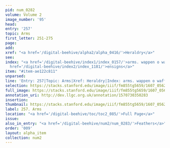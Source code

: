 ```yaml
---
pid: num_0282
volume: Volume 2
image_number: '95'
head:
entry: '257'
topic: Arms
first_letter: 251-275
page:
add:
xref: "<a href='/digital-beehive/alpha2/alpha_0416/'>Heraldry</a>"
see:
index: "<a href='/digital-beehive/index1/index_0157/'>arms. wappen o waffen</a>|<a
  href='/digital-beehive/index2/index_1181/'>ensigns</a>"
item: "#item-ae122c811"
unparsed:
line: 'Entry: 257|Topic: Arms|Xref: Heraldry|Index: arms. wappen o waffen|Index: ensigns|#item-ae122c811'
selection: https://stacks.stanford.edu/image/iiif/fm855tg5659/1607_0562/275,3765,3064,306/full/0/default.jpg
full_image: https://stacks.stanford.edu/image/iiif/fm855tg5659/1607_0562/full/full/0/default.jpg
annotation_uri: http://dev.llgc.org.uk/annotation/1570730350283
insertion:
thumbnail: https://stacks.stanford.edu/image/iiif/fm855tg5659/1607_0562/275,3765,600,180/250,/0/default.jpg
label: 257. Arms
location: "<a href='/digital-beehive/toc/toc2_085/'>Full Page</a>"
issue:
also_in_entry: "<a href='/digital-beehive/num2/num_0283/'>Feathers</a>"
order: '009'
layout: alpha_item
collection: num2
---
```

